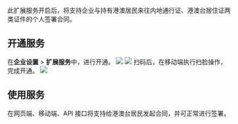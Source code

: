 此扩展服务开启后，将支持企业与持有港澳居民来往内地通行证、港澳台居住证两类证件的个人签署合同。

## 开通服务
在**企业设置** > **扩展服务**中，进行开通。
![](https://qcloudimg.tencent-cloud.cn/raw/d50fe665e40452acf80383837e7e782e.png)
![](https://qcloudimg.tencent-cloud.cn/raw/09de827449768070d855aff52e094505.png)
扫码后，在移动端执行扫脸操作，完成开通。
![](https://qcloudimg.tencent-cloud.cn/raw/92edc3b2580197ec712be67423b1c9de.png)



## 使用服务
在网页端、移动端、API 接口将支持给港澳台居民发起合同，并可正常进行签署。
